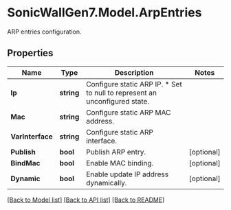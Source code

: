 # SonicWallGen7.Model.ArpEntries
ARP entries configuration.

## Properties

Name | Type | Description | Notes
------------ | ------------- | ------------- | -------------
**Ip** | **string** | Configure static ARP IP. * Set to null to represent an unconfigured state. | 
**Mac** | **string** | Configure static ARP MAC address. | 
**VarInterface** | **string** | Configure static ARP interface. | 
**Publish** | **bool** | Publish ARP entry. | [optional] 
**BindMac** | **bool** | Enable MAC binding. | [optional] 
**Dynamic** | **bool** | Enable update IP address dynamically. | [optional] 

[[Back to Model list]](../README.md#documentation-for-models) [[Back to API list]](../README.md#documentation-for-api-endpoints) [[Back to README]](../README.md)

